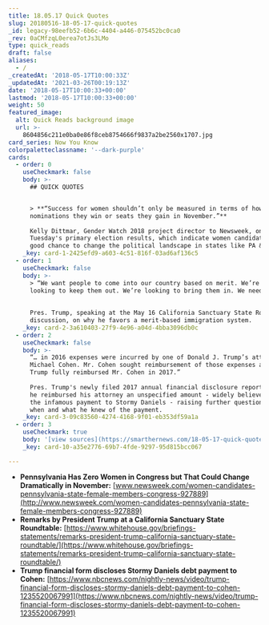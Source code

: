 ```yaml
---
title: 18.05.17 Quick Quotes
slug: 20180516-18-05-17-quick-quotes
_id: legacy-98eefb52-6b6c-4404-a446-075452bc0ca0
_rev: 0aCMfzqL0erea7otJs3LMo
type: quick_reads
draft: false
aliases:
  - /
_createdAt: '2018-05-17T10:00:33Z'
_updatedAt: '2021-03-26T00:19:13Z'
date: '2018-05-17T10:00:33+00:00'
lastmod: '2018-05-17T10:00:33+00:00'
weight: 50
featured_image:
  alt: Quick Reads background image
  url: >-
    8604856c211e0ba0e86f8ceb8754666f9837a2be2560x1707.jpg
card_series: Now You Know
colorpaletteclassname: '--dark-purple'
cards:
  - order: 0
    useCheckmark: false
    body: >-
      ## QUICK QUOTES


      > **“Success for women shouldn’t only be measured in terms of how many
      nominations they win or seats they gain in November.”**  
        
      Kelly Dittmar, Gender Watch 2018 project director to Newsweek, on
      Tuesday's primary election results, which indicate women candidates have a
      good chance to change the political landscape in states like PA & ID.
    _key: card-1-2425efd9-a603-4c51-816f-03ad6af136c5
  - order: 1
    useCheckmark: false
    body: >-
      > “We want people to come into our country based on merit. We’re not
      looking to keep them out. We’re looking to bring them in. We need them.”  
        
        
      Pres. Trump, speaking at the May 16 California Sanctuary State Roundtable
      discussion, on why he favors a merit-based immigration system.
    _key: card-2-3a610403-27f9-4e96-a04d-4bba3096db0c
  - order: 2
    useCheckmark: false
    body: >-
      “… in 2016 expenses were incurred by one of Donald J. Trump’s attorneys,
      Michael Cohen. Mr. Cohen sought reimbursement of those expenses and Mr.
      Trump fully reimbursed Mr. Cohen in 2017.”  
        
      Pres. Trump's newly filed 2017 annual financial disclosure report revealed
      he reimbursed his attorney an unspecified amount - widely believed to be
      the infamous payment to Stormy Daniels - raising further questions about
      when and what he knew of the payment.
    _key: card-3-09c83560-4274-4168-9f01-eb353df59a1a
  - order: 3
    useCheckmark: true
    body: '[view sources](https://smarthernews.com/18-05-17-quick-quotes/)'
    _key: card-10-a35e2776-69b7-4fde-9297-95d815bcc067

---
```

* **Pennsylvania Has Zero Women in Congress but That Could Change Dramatically in November:** [www.newsweek.com/women-candidates-pennsylvania-state-female-members-congress-927889](http://www.newsweek.com/women-candidates-pennsylvania-state-female-members-congress-927889)
* **Remarks by President Trump at a California Sanctuary State Roundtable:** [https://www.whitehouse.gov/briefings-statements/remarks-president-trump-california-sanctuary-state-roundtable/](https://www.whitehouse.gov/briefings-statements/remarks-president-trump-california-sanctuary-state-roundtable/)
* **Trump financial form discloses Stormy Daniels debt payment to Cohen:** [https://www.nbcnews.com/nightly-news/video/trump-financial-form-discloses-stormy-daniels-debt-payment-to-cohen-1235520067991](https://www.nbcnews.com/nightly-news/video/trump-financial-form-discloses-stormy-daniels-debt-payment-to-cohen-1235520067991)